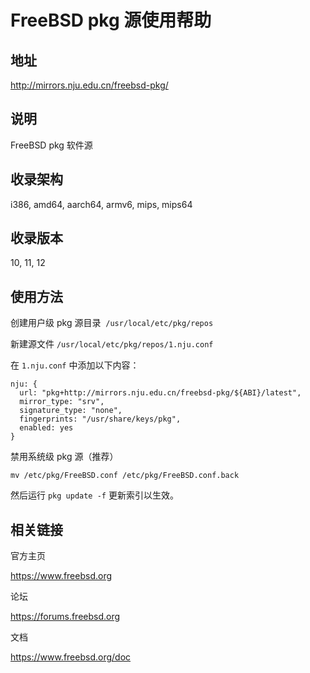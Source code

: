 # FreeBSD pkg 源使用帮助

## 地址

<http://mirrors.nju.edu.cn/freebsd-pkg/>

## 说明

FreeBSD pkg 软件源

## 收录架构

i386, amd64, aarch64, armv6, mips, mips64

## 收录版本

10, 11, 12

## 使用方法

创建用户级 pkg 源目录  `/usr/local/etc/pkg/repos` 

新建源文件 `/usr/local/etc/pkg/repos/1.nju.conf` 

在 `1.nju.conf`  中添加以下内容：

    nju: {
      url: "pkg+http://mirrors.nju.edu.cn/freebsd-pkg/${ABI}/latest",
      mirror_type: "srv",
      signature_type: "none",
      fingerprints: "/usr/share/keys/pkg",
      enabled: yes
    }

禁用系统级 pkg 源（推荐）

    mv /etc/pkg/FreeBSD.conf /etc/pkg/FreeBSD.conf.back

然后运行 `pkg update -f` 更新索引以生效。

## 相关链接

官方主页

  <https://www.freebsd.org>

论坛

  <https://forums.freebsd.org>

文档

  <https://www.freebsd.org/doc>
